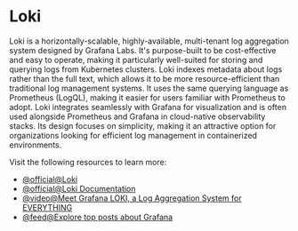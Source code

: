 # Loki

Loki is a horizontally-scalable, highly-available, multi-tenant log aggregation system designed by Grafana Labs. It's purpose-built to be cost-effective and easy to operate, making it particularly well-suited for storing and querying logs from Kubernetes clusters. Loki indexes metadata about logs rather than the full text, which allows it to be more resource-efficient than traditional log management systems. It uses the same querying language as Prometheus (LogQL), making it easier for users familiar with Prometheus to adopt. Loki integrates seamlessly with Grafana for visualization and is often used alongside Prometheus and Grafana in cloud-native observability stacks. Its design focuses on simplicity, making it an attractive option for organizations looking for efficient log management in containerized environments.

Visit the following resources to learn more:

- [@official@Loki](https://grafana.com/oss/loki/)
- [@official@Loki Documentation](https://grafana.com/docs/loki/latest/?pg=oss-loki&plcmt=quick-links)
- [@video@Meet Grafana LOKI, a Log Aggregation System for EVERYTHING](https://www.youtube.com/watch?v=h_GGd7HfKQ8)
- [@feed@Explore top posts about Grafana](https://app.daily.dev/tags/grafana?ref=roadmapsh)